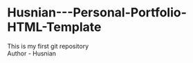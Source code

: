 # Husnian---Personal-Portfolio-HTML-Template
This is my first git repository 
<br>
Author - Husnian
